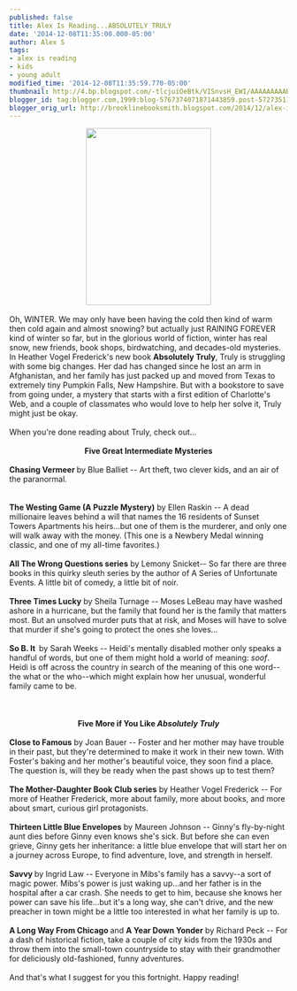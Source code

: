 ```yaml
---
published: false
title: Alex Is Reading...ABSOLUTELY TRULY
date: '2014-12-08T11:35:00.000-05:00'
author: Alex S
tags:
- alex is reading
- kids
- young adult
modified_time: '2014-12-08T11:35:59.770-05:00'
thumbnail: http://4.bp.blogspot.com/-tlcjuiOeBtk/VISnvsH_EWI/AAAAAAAAABY/q680fGlzDqY/s72-c/Absolutely-Truly-cover-2014.jpg
blogger_id: tag:blogger.com,1999:blog-5767374071871443859.post-5727351145162353351
blogger_orig_url: http://brooklinebooksmith.blogspot.com/2014/12/alex-is-readingabsolutely-truly.html
---
```


<div class="separator" style="clear: both; text-align: center;"><a href="http://4.bp.blogspot.com/-tlcjuiOeBtk/VISnvsH_EWI/AAAAAAAAABY/q680fGlzDqY/s1600/Absolutely-Truly-cover-2014.jpg" imageanchor="1" style="margin-left: 1em; margin-right: 1em;"><img border="0" src="http://4.bp.blogspot.com/-tlcjuiOeBtk/VISnvsH_EWI/AAAAAAAAABY/q680fGlzDqY/s1600/Absolutely-Truly-cover-2014.jpg" height="320" width="226" /></a></div><br />Oh, WINTER. We may only have been having the cold then kind of warm then cold again and almost snowing? but actually just RAINING FOREVER kind of winter so far, but in the glorious world of fiction, winter has real snow, new friends, book shops, birdwatching, and decades-old mysteries. In Heather Vogel Frederick's new book <b>Absolutely Truly</b>, Truly is struggling with some big changes. Her dad has changed since he lost an arm in Afghanistan, and her family has just packed up and moved from Texas to extremely tiny Pumpkin Falls, New Hampshire. But with a bookstore to save from going under, a mystery that starts with a first edition of Charlotte's Web, and a couple of classmates who would love to help her solve it, Truly might just be okay.<br /><br />When you're done reading about Truly, check out...<br /><br /><div style="text-align: center;"><b>Five Great Intermediate Mysteries</b></div><br /><b>Chasing Vermeer </b>by Blue Balliet -- Art theft, two clever kids, and an air of the paranormal. <br /><b> </b><br /><br /><b>The Westing Game (A Puzzle Mystery)</b> by Ellen Raskin -- A dead millionaire leaves behind a will that names the 16 residents of Sunset Towers Apartments his heirs...but one of them is the murderer, and only one will walk away with the money. (This one is a Newbery Medal winning classic, and one of my all-time favorites.)<br /><br /><b>All The Wrong Questions series</b> by Lemony Snicket-- So far there are three books in this quirky sleuth series by the author of A Series of Unfortunate Events. A little bit of comedy, a little bit of noir.<br /><br /><b>Three Times Lucky</b> by Sheila Turnage -- Moses LeBeau may have washed ashore in a hurricane, but the family that found her is the family that matters most. But an unsolved murder puts that at risk, and Moses will have to solve that murder if she's going to protect the ones she loves... <br /><b></b><br /><b>So B. It&nbsp; </b>by Sarah Weeks -- Heidi's mentally disabled mother only speaks a handful of words, but one of them might hold a world of meaning: <i>soof</i>. Heidi is off across the country in search of the meaning of this one word--the what or the who--which might explain how her unusual, wonderful family came to be.<br /><b></b><br /><br /><br /><div style="text-align: center;"><b>Five More if You Like <i>Absolutely Truly</i></b></div><br /><b>Close to Famous</b> by Joan Bauer -- Foster and her mother may have trouble in their past, but they're determined to make it work in their new town. With Foster's baking and her mother's beautiful voice, they soon find a place. The question is, will they be ready when the past shows up to test them?<b> </b><br /><br /><b>The Mother-Daughter Book Club series</b> by Heather Vogel Frederick -- For more of Heather Frederick, more about family, more about books, and more about smart, curious girl protagonists.<b> </b><br /><br /><b>Thirteen Little Blue Envelopes</b> by Maureen Johnson -- Ginny's fly-by-night aunt dies before Ginny even knows she's sick. But before she can even grieve, Ginny gets her inheritance: a little blue envelope that will start her on a journey across Europe, to find adventure, love, and strength in herself.<br /><br /><b>Savvy </b>by Ingrid Law -- Everyone in Mibs's family has a savvy--a sort of magic power. Mibs's power is just waking up...and her father is in the hospital after a car crash. She needs to get to him, because she knows her power can save his life...but it's a long way, she can't drive, and the new preacher in town might be a little too interested in what her family is up to.<b> </b><br /><br /><b>A Long Way From Chicago </b>and <b>A Year Down Yonder</b> by Richard Peck -- For a dash of historical fiction, take a couple of city kids from the 1930s and throw them into the small-town countryside to stay with their grandmother for deliciously old-fashioned, funny adventures.&nbsp;<b> </b><br /><b><br /></b>And that's what I suggest for you this fortnight. Happy reading!